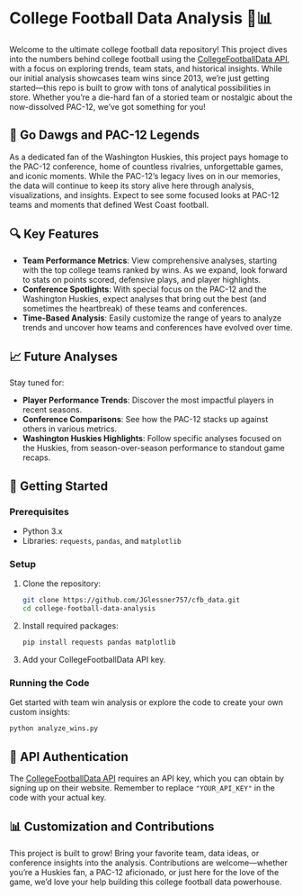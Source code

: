 # College Football Data Analysis 🏈📊

Welcome to the ultimate college football data repository! This project dives into the numbers behind college football using the [CollegeFootballData API](https://api.collegefootballdata.com/), with a focus on exploring trends, team stats, and historical insights. While our initial analysis showcases team wins since 2013, we’re just getting started—this repo is built to grow with tons of analytical possibilities in store. Whether you’re a die-hard fan of a storied team or nostalgic about the now-dissolved PAC-12, we’ve got something for you!

## 💜 Go Dawgs and PAC-12 Legends

As a dedicated fan of the Washington Huskies, this project pays homage to the PAC-12 conference, home of countless rivalries, unforgettable games, and iconic moments. While the PAC-12’s legacy lives on in our memories, the data will continue to keep its story alive here through analysis, visualizations, and insights. Expect to see some focused looks at PAC-12 teams and moments that defined West Coast football.

## 🔍 Key Features

- **Team Performance Metrics**: View comprehensive analyses, starting with the top college teams ranked by wins. As we expand, look forward to stats on points scored, defensive plays, and player highlights.
- **Conference Spotlights**: With special focus on the PAC-12 and the Washington Huskies, expect analyses that bring out the best (and sometimes the heartbreak) of these teams and conferences.
- **Time-Based Analysis**: Easily customize the range of years to analyze trends and uncover how teams and conferences have evolved over time.

## 📈 Future Analyses

Stay tuned for:
- **Player Performance Trends**: Discover the most impactful players in recent seasons.
- **Conference Comparisons**: See how the PAC-12 stacks up against others in various metrics.
- **Washington Huskies Highlights**: Follow specific analyses focused on the Huskies, from season-over-season performance to standout game recaps.

## 🚀 Getting Started

### Prerequisites

- Python 3.x
- Libraries: `requests`, `pandas`, and `matplotlib`

### Setup

1. Clone the repository:
   ```bash
   git clone https://github.com/JGlessner757/cfb_data.git
   cd college-football-data-analysis
   ```

2. Install required packages:
   ```bash
   pip install requests pandas matplotlib
   ```

3. Add your CollegeFootballData API key.

### Running the Code

Get started with team win analysis or explore the code to create your own custom insights:

```bash
python analyze_wins.py
```

## 🔑 API Authentication

The [CollegeFootballData API](https://api.collegefootballdata.com/) requires an API key, which you can obtain by signing up on their website. Remember to replace `"YOUR_API_KEY"` in the code with your actual key.

## 📊 Customization and Contributions

This project is built to grow! Bring your favorite team, data ideas, or conference insights into the analysis. Contributions are welcome—whether you’re a Huskies fan, a PAC-12 aficionado, or just here for the love of the game, we’d love your help building this college football data powerhouse.

